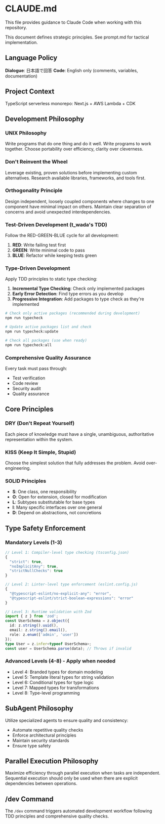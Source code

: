 # CLAUDE.md

This file provides guidance to Claude Code when working with this repository.

This document defines strategic principles. See prompt.md for tactical implementation.

## Language Policy

**Dialogue**: 日本語で回答
**Code**: English only (comments, variables, documentation)

## Project Context

TypeScript serverless monorepo: Next.js + AWS Lambda + CDK

## Development Philosophy

### UNIX Philosophy

Write programs that do one thing and do it well. Write programs to work together. Choose portability over efficiency, clarity over cleverness.

### Don't Reinvent the Wheel

Leverage existing, proven solutions before implementing custom alternatives. Research available libraries, frameworks, and tools first.

### Orthogonality Principle

Design independent, loosely coupled components where changes to one component have minimal impact on others. Maintain clear separation of concerns and avoid unexpected interdependencies.

### Test-Driven Development (t_wada's TDD)

Follow the RED-GREEN-BLUE cycle for all development:

1. **RED**: Write failing test first
2. **GREEN**: Write minimal code to pass
3. **BLUE**: Refactor while keeping tests green

### Type-Driven Development

Apply TDD principles to static type checking:

1. **Incremental Type Checking**: Check only implemented packages
2. **Early Error Detection**: Find type errors as you develop
3. **Progressive Integration**: Add packages to type check as they're implemented

```bash
# Check only active packages (recommended during development)
npm run typecheck

# Update active packages list and check
npm run typecheck:update

# Check all packages (use when ready)
npm run typecheck:all
```

### Comprehensive Quality Assurance

Every task must pass through:

- Test verification
- Code review
- Security audit
- Quality assurance

## Core Principles

### DRY (Don't Repeat Yourself)

Each piece of knowledge must have a single, unambiguous, authoritative representation within the system.

### KISS (Keep It Simple, Stupid)

Choose the simplest solution that fully addresses the problem. Avoid over-engineering.

### SOLID Principles

- **S**: One class, one responsibility
- **O**: Open for extension, closed for modification
- **L**: Subtypes substitutable for base types
- **I**: Many specific interfaces over one general
- **D**: Depend on abstractions, not concretions

## Type Safety Enforcement

### Mandatory Levels (1-3)

```typescript
// Level 1: Compiler-level type checking (tsconfig.json)
{
  "strict": true,
  "noImplicitAny": true,
  "strictNullChecks": true
}

// Level 2: Linter-level type enforcement (eslint.config.js)
{
  "@typescript-eslint/no-explicit-any": "error",
  "@typescript-eslint/strict-boolean-expressions": "error"
}

// Level 3: Runtime validation with Zod
import { z } from 'zod';
const UserSchema = z.object({
  id: z.string().uuid(),
  email: z.string().email(),
  role: z.enum(['admin', 'user'])
});
type User = z.infer<typeof UserSchema>;
const user = UserSchema.parse(data); // Throws if invalid
```

### Advanced Levels (4-8) - Apply when needed

- Level 4: Branded types for domain modeling
- Level 5: Template literal types for string validation
- Level 6: Conditional types for type logic
- Level 7: Mapped types for transformations
- Level 8: Type-level programming

## SubAgent Philosophy

Utilize specialized agents to ensure quality and consistency:

- Automate repetitive quality checks
- Enforce architectural principles
- Maintain security standards
- Ensure type safety

## Parallel Execution Philosophy

Maximize efficiency through parallel execution when tasks are independent. Sequential execution should only be used when there are explicit dependencies between operations.

## /dev Command

The `/dev` command triggers automated development workflow following TDD principles and comprehensive quality checks.
